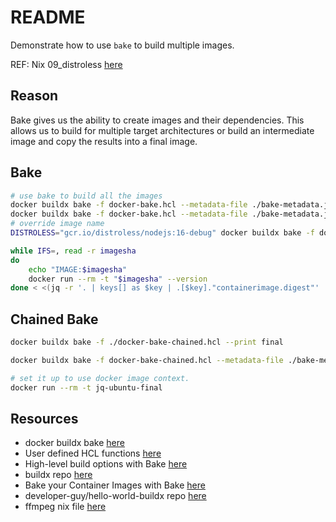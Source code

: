 # README

Demonstrate how to use `bake` to build multiple images.  

REF: Nix 09_distroless [here](https://github.com/chrisguest75/nix-examples/blob/master/09_distroless/README.md)  

## Reason

Bake gives us the ability to create images and their dependencies. This allows us to build for multiple target architectures or build an intermediate image and copy the results into a final image.  

## Bake

```bash
# use bake to build all the images
docker buildx bake -f docker-bake.hcl --metadata-file ./bake-metadata.json  
docker buildx bake -f docker-bake.hcl --metadata-file ./bake-metadata.json --no-cache 
# override image name
DISTROLESS="gcr.io/distroless/nodejs:16-debug" docker buildx bake -f docker-bake.hcl --metadata-file ./bake-metadata.json

while IFS=, read -r imagesha
do
    echo "IMAGE:$imagesha"
    docker run --rm -t "$imagesha" --version
done < <(jq -r '. | keys[] as $key | .[$key]."containerimage.digest"' ./bake-metadata.json)
```

## Chained Bake

```sh
docker buildx bake -f ./docker-bake-chained.hcl --print final

docker buildx bake -f docker-bake-chained.hcl --metadata-file ./bake-metadata.json  

# set it up to use docker image context. 
docker run --rm -t jq-ubuntu-final
```

## Resources

* docker buildx bake [here](https://docs.docker.com/engine/reference/commandline/buildx_bake/)
* User defined HCL functions [here](https://docs.docker.com/build/customize/bake/hcl-funcs/)
* High-level build options with Bake [here](https://docs.docker.com/build/customize/bake/)
* buildx repo [here](https://github.com/docker/buildx)
* Bake your Container Images with Bake [here](https://blog.kubesimplify.com/bake-your-container-images-with-bake)
* developer-guy/hello-world-buildx repo [here](https://github.com/developer-guy/hello-world-buildx)
* ffmpeg nix file [here](https://github.com/NixOS/nixpkgs/blob/nixos-22.05/pkgs/development/libraries/ffmpeg/generic.nix#L230)